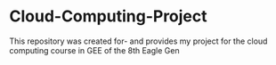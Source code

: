 # Cloud-Computing-Project
This repository was created for- and provides my project for the cloud computing course in GEE of the 8th Eagle Gen 
